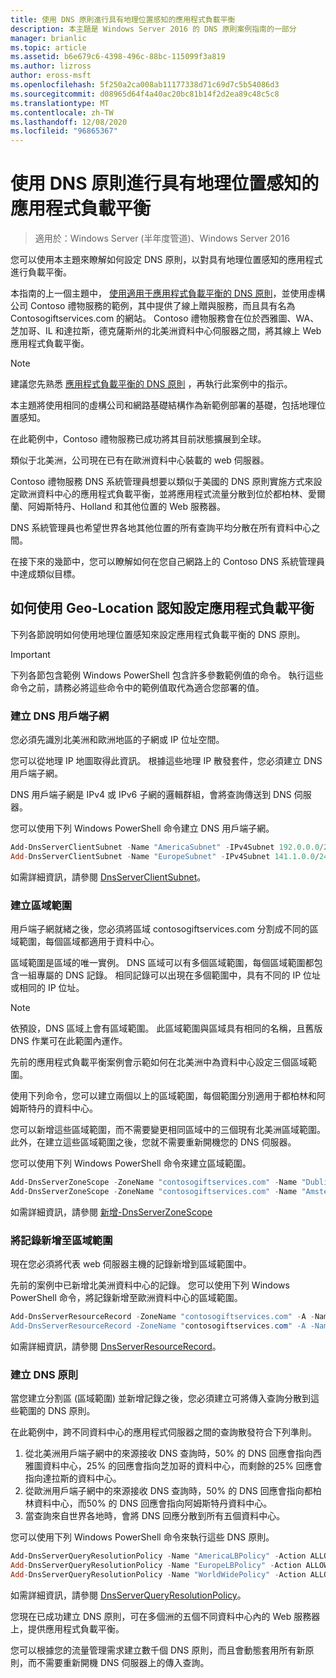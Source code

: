 ```yaml
---
title: 使用 DNS 原則進行具有地理位置感知的應用程式負載平衡
description: 本主題是 Windows Server 2016 的 DNS 原則案例指南的一部分
manager: brianlic
ms.topic: article
ms.assetid: b6e679c6-4398-496c-88bc-115099f3a819
ms.author: lizross
author: eross-msft
ms.openlocfilehash: 5f250a2ca008ab11177338d71c69d7c5b54086d3
ms.sourcegitcommit: d08965d64f4a40ac20bc81b14f2d2ea89c48c5c8
ms.translationtype: MT
ms.contentlocale: zh-TW
ms.lasthandoff: 12/08/2020
ms.locfileid: "96865367"
---
```

# <a name="use-dns-policy-for-application-load-balancing-with-geo-location-awareness"></a>使用 DNS 原則進行具有地理位置感知的應用程式負載平衡

>適用於：Windows Server (半年度管道)、Windows Server 2016

您可以使用本主題來瞭解如何設定 DNS 原則，以對具有地理位置感知的應用程式進行負載平衡。

本指南的上一個主題中， [使用適用于應用程式負載平衡的 DNS 原則](./app-lb.md)，並使用虛構公司 Contoso 禮物服務的範例，其中提供了線上贈與服務，而且具有名為 Contosogiftservices.com 的網站。 Contoso 禮物服務會在位於西雅圖、WA、芝加哥、IL 和達拉斯，德克薩斯州的北美洲資料中心伺服器之間，將其線上 Web 應用程式負載平衡。

>[!NOTE]
>建議您先熟悉 [應用程式負載平衡的 DNS 原則](./app-lb.md) ，再執行此案例中的指示。

本主題將使用相同的虛構公司和網路基礎結構作為新範例部署的基礎，包括地理位置感知。

在此範例中，Contoso 禮物服務已成功將其目前狀態擴展到全球。

類似于北美洲，公司現在已有在歐洲資料中心裝載的 web 伺服器。

Contoso 禮物服務 DNS 系統管理員想要以類似于美國的 DNS 原則實施方式來設定歐洲資料中心的應用程式負載平衡，並將應用程式流量分散到位於都柏林、愛爾蘭、阿姆斯特丹、Holland 和其他位置的 Web 服務器。

DNS 系統管理員也希望世界各地其他位置的所有查詢平均分散在所有資料中心之間。

在接下來的幾節中，您可以瞭解如何在您自己網路上的 Contoso DNS 系統管理員中達成類似目標。

## <a name="how-to-configure-application-load-balancing-with-geo-location-awareness"></a>如何使用 Geo-Location 認知設定應用程式負載平衡

下列各節說明如何使用地理位置感知來設定應用程式負載平衡的 DNS 原則。

>[!IMPORTANT]
>下列各節包含範例 Windows PowerShell 包含許多參數範例值的命令。 執行這些命令之前，請務必將這些命令中的範例值取代為適合您部署的值。

### <a name="create-the-dns-client-subnets"></a><a name="bkmk_clientsubnets"></a>建立 DNS 用戶端子網

您必須先識別北美洲和歐洲地區的子網或 IP 位址空間。

您可以從地理 IP 地圖取得此資訊。 根據這些地理 IP 散發套件，您必須建立 DNS 用戶端子網。

DNS 用戶端子網是 IPv4 或 IPv6 子網的邏輯群組，會將查詢傳送到 DNS 伺服器。

您可以使用下列 Windows PowerShell 命令建立 DNS 用戶端子網。

```powershell
Add-DnsServerClientSubnet -Name "AmericaSubnet" -IPv4Subnet 192.0.0.0/24,182.0.0.0/24
Add-DnsServerClientSubnet -Name "EuropeSubnet" -IPv4Subnet 141.1.0.0/24,151.1.0.0/24
```

如需詳細資訊，請參閱 [DnsServerClientSubnet](/powershell/module/dnsserver/add-dnsserverclientsubnet)。

### <a name="create-the-zone-scopes"></a><a name="bkmk_zscopes2"></a>建立區域範圍

用戶端子網就緒之後，您必須將區域 contosogiftservices.com 分割成不同的區域範圍，每個區域都適用于資料中心。

區域範圍是區域的唯一實例。 DNS 區域可以有多個區域範圍，每個區域範圍都包含一組專屬的 DNS 記錄。 相同記錄可以出現在多個範圍中，具有不同的 IP 位址或相同的 IP 位址。

>[!NOTE]
>依預設，DNS 區域上會有區域範圍。 此區域範圍與區域具有相同的名稱，且舊版 DNS 作業可在此範圍內運作。

先前的應用程式負載平衡案例會示範如何在北美洲中為資料中心設定三個區域範圍。

使用下列命令，您可以建立兩個以上的區域範圍，每個範圍分別適用于都柏林和阿姆斯特丹的資料中心。

您可以新增這些區域範圍，而不需要變更相同區域中的三個現有北美洲區域範圍。 此外，在建立這些區域範圍之後，您就不需要重新開機您的 DNS 伺服器。

您可以使用下列 Windows PowerShell 命令來建立區域範圍。

```powershell
Add-DnsServerZoneScope -ZoneName "contosogiftservices.com" -Name "DublinZoneScope"
Add-DnsServerZoneScope -ZoneName "contosogiftservices.com" -Name "AmsterdamZoneScope"
```

如需詳細資訊，請參閱 [新增-DnsServerZoneScope](/powershell/module/dnsserver/add-dnsserverzonescope)

### <a name="add-records-to-the-zone-scopes"></a><a name="bkmk_records2"></a>將記錄新增至區域範圍

現在您必須將代表 web 伺服器主機的記錄新增到區域範圍中。

先前的案例中已新增北美洲資料中心的記錄。 您可以使用下列 Windows PowerShell 命令，將記錄新增至歐洲資料中心的區域範圍。

```powershell
Add-DnsServerResourceRecord -ZoneName "contosogiftservices.com" -A -Name "www" -IPv4Address "151.1.0.1" -ZoneScope "DublinZoneScope”
Add-DnsServerResourceRecord -ZoneName "contosogiftservices.com" -A -Name "www" -IPv4Address "141.1.0.1" -ZoneScope "AmsterdamZoneScope"
```

如需詳細資訊，請參閱 [DnsServerResourceRecord](/powershell/module/dnsserver/add-dnsserverresourcerecord)。

### <a name="create-the-dns-policies"></a><a name="bkmk_policies2"></a>建立 DNS 原則

當您建立分割區 (區域範圍) 並新增記錄之後，您必須建立可將傳入查詢分散到這些範圍的 DNS 原則。

在此範例中，跨不同資料中心的應用程式伺服器之間的查詢散發符合下列準則。

1. 從北美洲用戶端子網中的來源接收 DNS 查詢時，50% 的 DNS 回應會指向西雅圖資料中心，25% 的回應會指向芝加哥的資料中心，而剩餘的25% 回應會指向達拉斯的資料中心。
2. 從歐洲用戶端子網中的來源接收 DNS 查詢時，50% 的 DNS 回應會指向都柏林資料中心，而50% 的 DNS 回應會指向阿姆斯特丹資料中心。
3. 當查詢來自世界各地時，會將 DNS 回應分散到所有五個資料中心。

您可以使用下列 Windows PowerShell 命令來執行這些 DNS 原則。

```powershell
Add-DnsServerQueryResolutionPolicy -Name "AmericaLBPolicy" -Action ALLOW -ClientSubnet "eq,AmericaSubnet" -ZoneScope "SeattleZoneScope,2;ChicagoZoneScope,1; TexasZoneScope,1" -ZoneName "contosogiftservices.com" –ProcessingOrder 1
Add-DnsServerQueryResolutionPolicy -Name "EuropeLBPolicy" -Action ALLOW -ClientSubnet "eq,EuropeSubnet" -ZoneScope "DublinZoneScope,1;AmsterdamZoneScope,1" -ZoneName "contosogiftservices.com" -ProcessingOrder 2
Add-DnsServerQueryResolutionPolicy -Name "WorldWidePolicy" -Action ALLOW -FQDN "eq,*.contoso.com" -ZoneScope "SeattleZoneScope,1;ChicagoZoneScope,1; TexasZoneScope,1;DublinZoneScope,1;AmsterdamZoneScope,1" -ZoneName "contosogiftservices.com" -ProcessingOrder 3
```

如需詳細資訊，請參閱 [DnsServerQueryResolutionPolicy](/powershell/module/dnsserver/add-dnsserverqueryresolutionpolicy)。

您現在已成功建立 DNS 原則，可在多個洲的五個不同資料中心內的 Web 服務器上，提供應用程式負載平衡。

您可以根據您的流量管理需求建立數千個 DNS 原則，而且會動態套用所有新原則，而不需要重新開機 DNS 伺服器上的傳入查詢。
